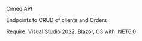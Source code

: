 Cimeq API

Endpoints to CRUD of clients and Orders

Require: Visual Studio 2022, Blazor, C3 with .NET6.0
